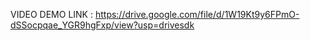 VIDEO DEMO LINK  : https://drive.google.com/file/d/1W19Kt9y6FPmO-dSSocpqae_YGR9hgFxp/view?usp=drivesdk
